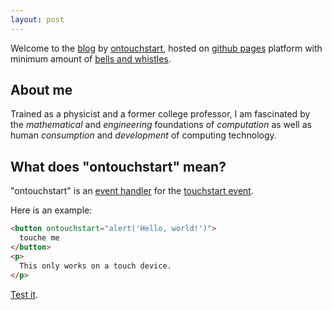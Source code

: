 ```yaml
---
layout: post
---
```

Welcome to the [blog](http://en.wikipedia.org/wiki/Blog) by [ontouchstart](http://twitter.com/ontouchstart), hosted on [github pages](https://pages.github.com) platform with minimum amount of [bells and whistles](http://en.wikipedia.org/wiki/Bells_and_whistles).

## About me

Trained as a physicist and a former college professor, I am fascinated by the *mathematical* and *engineering* foundations of *computation* as well as human *consumption* and *development* of computing technology.

## What does "ontouchstart" mean?

"ontouchstart" is an [event handler](http://www.quirksmode.org/js/events_early.html) for the [touchstart event](http://www.w3.org/TR/touch-events/#the-touchstart-event). 

Here is an example:

~~~ html
<button ontouchstart="alert('Hello, world!')">
  touche me
</button>
<p>
  This only works on a touch device.
</p>
~~~

[Test it](http://ontouchstart.github.io/sandbox/touchme.html).

